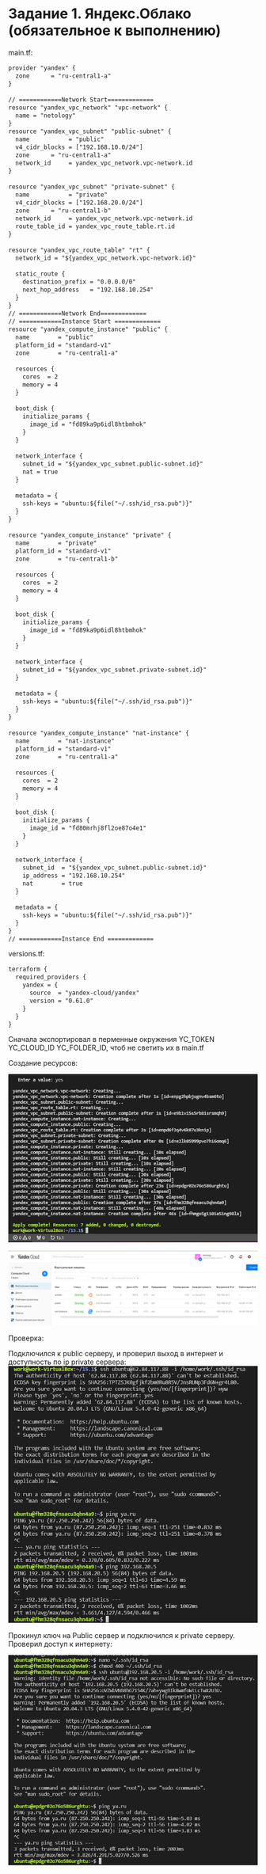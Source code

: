 # Задание 1. Яндекс.Облако (обязательное к выполнению)
main.tf:
```
provider "yandex" {
  zone      = "ru-central1-a"
}

// ============Network Start=============
resource "yandex_vpc_network" "vpc-network" {
  name = "netology"
}
resource "yandex_vpc_subnet" "public-subnet" {
  name           = "public"
  v4_cidr_blocks = ["192.168.10.0/24"] 
  zone      = "ru-central1-a"
  network_id     = yandex_vpc_network.vpc-network.id
}

resource "yandex_vpc_subnet" "private-subnet" {
  name           = "private"
  v4_cidr_blocks = ["192.168.20.0/24"] 
  zone      = "ru-central1-b"
  network_id     = yandex_vpc_network.vpc-network.id
  route_table_id = yandex_vpc_route_table.rt.id
}

resource "yandex_vpc_route_table" "rt" {
  network_id = "${yandex_vpc_network.vpc-network.id}"

  static_route {
    destination_prefix = "0.0.0.0/0"
    next_hop_address   = "192.168.10.254"
  }
}
// ============Network End=============
// ============Instance Start =============
resource "yandex_compute_instance" "public" {
  name        = "public"
  platform_id = "standard-v1"
  zone        = "ru-central1-a"

  resources {
    cores  = 2
    memory = 4
  }

  boot_disk {
    initialize_params {
      image_id = "fd89ka9p6idl8htbmhok"
    }
  }

  network_interface {
    subnet_id = "${yandex_vpc_subnet.public-subnet.id}"
    nat = true
  }

  metadata = {
    ssh-keys = "ubuntu:${file("~/.ssh/id_rsa.pub")}"
  }
}

resource "yandex_compute_instance" "private" {
  name        = "private"
  platform_id = "standard-v1"
  zone        = "ru-central1-b"

  resources {
    cores  = 2
    memory = 4
  }

  boot_disk {
    initialize_params {
      image_id = "fd89ka9p6idl8htbmhok"
    }
  }

  network_interface {
    subnet_id = "${yandex_vpc_subnet.private-subnet.id}"
  }

  metadata = {
    ssh-keys = "ubuntu:${file("~/.ssh/id_rsa.pub")}"
  }
}

resource "yandex_compute_instance" "nat-instance" {
  name        = "nat-instance"
  platform_id = "standard-v1"
  zone        = "ru-central1-a"

  resources {
    cores  = 2
    memory = 4
  }

  boot_disk {
    initialize_params {
      image_id = "fd80mrhj8fl2oe87o4e1"
    }
  }

  network_interface {
    subnet_id  = "${yandex_vpc_subnet.public-subnet.id}"
    ip_address = "192.168.10.254"
    nat        = true
  }

  metadata = {
    ssh-keys = "ubuntu:${file("~/.ssh/id_rsa.pub")}"
  }
}
// ============Instance End =============
```
versions.tf:
```
terraform {
  required_providers {
    yandex = {
      source  = "yandex-cloud/yandex"
      version = "0.61.0"
    }
  }
}
```
Сначала экспортировал в перменные окружения YC_TOKEN YC_CLOUD_ID YC_FOLDER_ID, чтоб не светить их в main.tf

Создание ресурсов:

![alt text](https://github.com/kiselev-it/devops/blob/main/task_15.1/png/3.PNG?raw=true)

![alt text](https://github.com/kiselev-it/devops/blob/main/task_15.1/png/1.PNG?raw=true)

Проверка:

Подключился к public серверу, и проверил выход в интернет и доступность по ip private сервера:
![alt text](https://github.com/kiselev-it/devops/blob/main/task_15.1/png/4.PNG?raw=true)

Прокинул ключ на Public сервер и подключился к private серверу. Проверил доступ к интернету:

![alt text](https://github.com/kiselev-it/devops/blob/main/task_15.1/png/5.PNG?raw=true)